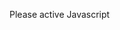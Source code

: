 <noscript>Please active Javascript</noscript>
<script type="text/javascript">
  var link = window.location.href;
  var str = link.split("#")[1];
  location.href="l"+str+".html";</script>
